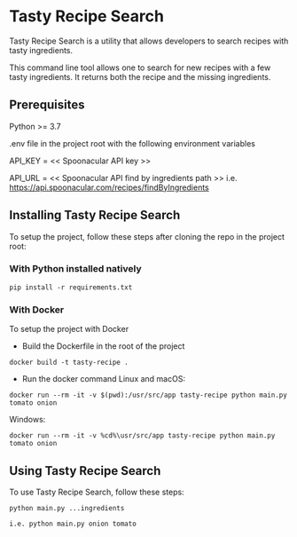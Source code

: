 # Tasty Recipe Search

Tasty Recipe Search is a utility that allows developers to search recipes with tasty ingredients.

This command line tool allows one to search for new recipes with a few tasty ingredients.
It returns both the recipe and the missing ingredients.

## Prerequisites

Python >= 3.7

.env file in the project root with the following environment variables

API_KEY = << Spoonacular API key >>

API_URL = << Spoonacular API find by ingredients path >> i.e. https://api.spoonacular.com/recipes/findByIngredients

## Installing Tasty Recipe Search

To setup the project, follow these steps after cloning the repo in the project root:

### With Python installed natively
```
pip install -r requirements.txt
```

### With Docker
To setup the project with Docker
- Build the Dockerfile in the root of the project

```
docker build -t tasty-recipe .
```
- Run the docker command
Linux and macOS:
```
docker run --rm -it -v $(pwd):/usr/src/app tasty-recipe python main.py tomato onion

```

Windows:
```
docker run --rm -it -v %cd%\usr/src/app tasty-recipe python main.py tomato onion
```

## Using Tasty Recipe Search

To use Tasty Recipe Search, follow these steps:

```
python main.py ...ingredients

i.e. python main.py onion tomato
```

